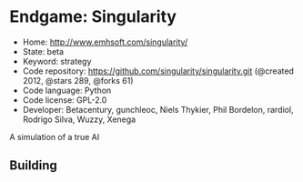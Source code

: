 # Endgame: Singularity

- Home: http://www.emhsoft.com/singularity/
- State: beta
- Keyword: strategy
- Code repository: https://github.com/singularity/singularity.git (@created 2012, @stars 289, @forks 61)
- Code language: Python
- Code license: GPL-2.0
- Developer: Betacentury, gunchleoc, Niels Thykier, Phil Bordelon, rardiol, Rodrigo Silva, Wuzzy, Xenega

A simulation of a true AI

## Building
